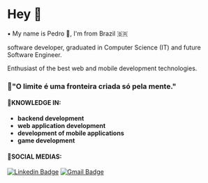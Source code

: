 # Hey 👋

▪  My name is Pedro 🧑, I'm from Brazil 🇧🇷

software developer, graduated in Computer Science (IT) and future Software Engineer.

Enthusiast of the best web and mobile development technologies.


### 🔷"O limite é uma fronteira criada só pela mente."
#### 🔵KNOWLEDGE IN:
* **backend development**
* **web application development**
* **development of mobile applications**
* **game development**

#### 🔵SOCIAL MEDIAS:

[![Linkedin Badge](https://img.shields.io/badge/-Pedro%20Henrique-fffff?style=flat-square&logo=Linkedin&logoColor=white&link=https://www.linkedin.com/in/pedro-henrique-663094199/)](https://www.linkedin.com/in/pedro-henrique-663094199/) 
[![Gmail Badge](https://img.shields.io/badge/-pedroh93601@gmail.com-fffff?style=flat-square&logo=Gmail&logoColor=white&link=mailto:pedroh93601@gmail.com)](mailto:pedroh93601@gmail.com)
